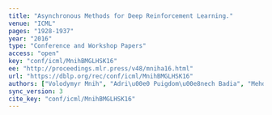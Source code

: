 ```yaml
---
title: "Asynchronous Methods for Deep Reinforcement Learning."
venue: "ICML"
pages: "1928-1937"
year: "2016"
type: "Conference and Workshop Papers"
access: "open"
key: "conf/icml/MnihBMGLHSK16"
ee: "http://proceedings.mlr.press/v48/mniha16.html"
url: "https://dblp.org/rec/conf/icml/MnihBMGLHSK16"
authors: ["Volodymyr Mnih", "Adri\u00e0 Puigdom\u00e8nech Badia", "Mehdi Mirza", "Alex Graves", "Timothy P. Lillicrap", "Tim Harley", "David Silver", "Koray Kavukcuoglu"]
sync_version: 3
cite_key: "conf/icml/MnihBMGLHSK16"
---
```


